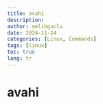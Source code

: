 ```yaml
---
title: avahi
description:
author: melihguclu
date: 2024-11-24 
categories: [Linux, Commands]
tags: [linux]
toc: true
lang: tr
---
```


# avahi
